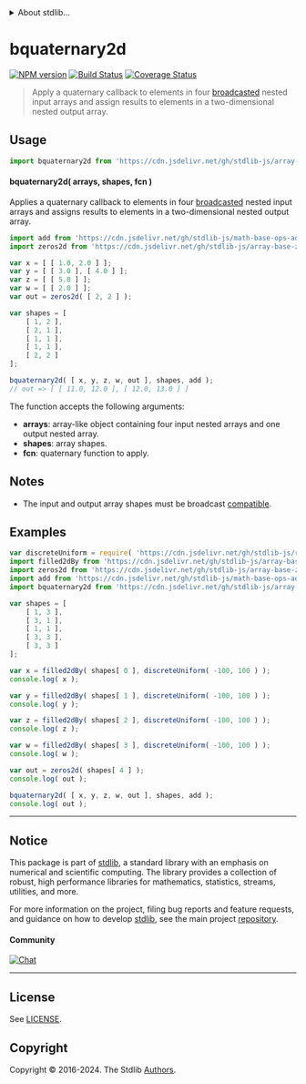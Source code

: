 <!--

@license Apache-2.0

Copyright (c) 2023 The Stdlib Authors.

Licensed under the Apache License, Version 2.0 (the "License");
you may not use this file except in compliance with the License.
You may obtain a copy of the License at

   http://www.apache.org/licenses/LICENSE-2.0

Unless required by applicable law or agreed to in writing, software
distributed under the License is distributed on an "AS IS" BASIS,
WITHOUT WARRANTIES OR CONDITIONS OF ANY KIND, either express or implied.
See the License for the specific language governing permissions and
limitations under the License.

-->


<details>
  <summary>
    About stdlib...
  </summary>
  <p>We believe in a future in which the web is a preferred environment for numerical computation. To help realize this future, we've built stdlib. stdlib is a standard library, with an emphasis on numerical and scientific computation, written in JavaScript (and C) for execution in browsers and in Node.js.</p>
  <p>The library is fully decomposable, being architected in such a way that you can swap out and mix and match APIs and functionality to cater to your exact preferences and use cases.</p>
  <p>When you use stdlib, you can be absolutely certain that you are using the most thorough, rigorous, well-written, studied, documented, tested, measured, and high-quality code out there.</p>
  <p>To join us in bringing numerical computing to the web, get started by checking us out on <a href="https://github.com/stdlib-js/stdlib">GitHub</a>, and please consider <a href="https://opencollective.com/stdlib">financially supporting stdlib</a>. We greatly appreciate your continued support!</p>
</details>

# bquaternary2d

[![NPM version][npm-image]][npm-url] [![Build Status][test-image]][test-url] [![Coverage Status][coverage-image]][coverage-url] <!-- [![dependencies][dependencies-image]][dependencies-url] -->

> Apply a quaternary callback to elements in four [broadcasted][@stdlib/array/base/broadcast-array] nested input arrays and assign results to elements in a two-dimensional nested output array.

<section class="intro">

</section>

<!-- /.intro -->



<section class="usage">

## Usage

```javascript
import bquaternary2d from 'https://cdn.jsdelivr.net/gh/stdlib-js/array-base-broadcasted-quaternary2d@v0.2.2-deno/mod.js';
```

#### bquaternary2d( arrays, shapes, fcn )

Applies a quaternary callback to elements in four [broadcasted][@stdlib/array/base/broadcast-array] nested input arrays and assigns results to elements in a two-dimensional nested output array.

```javascript
import add from 'https://cdn.jsdelivr.net/gh/stdlib-js/math-base-ops-add4@deno/mod.js';
import zeros2d from 'https://cdn.jsdelivr.net/gh/stdlib-js/array-base-zeros2d@deno/mod.js';

var x = [ [ 1.0, 2.0 ] ];
var y = [ [ 3.0 ], [ 4.0 ] ];
var z = [ [ 5.0 ] ];
var w = [ [ 2.0 ] ];
var out = zeros2d( [ 2, 2 ] );

var shapes = [
    [ 1, 2 ],
    [ 2, 1 ],
    [ 1, 1 ],
    [ 1, 1 ],
    [ 2, 2 ]
];

bquaternary2d( [ x, y, z, w, out ], shapes, add );
// out => [ [ 11.0, 12.0 ], [ 12.0, 13.0 ] ]
```

The function accepts the following arguments:

-   **arrays**: array-like object containing four input nested arrays and one output nested array.
-   **shapes**: array shapes.
-   **fcn**: quaternary function to apply.

</section>

<!-- /.usage -->

<section class="notes">

## Notes

-   The input and output array shapes must be broadcast [compatible][@stdlib/ndarray/base/broadcast-shapes].

</section>

<!-- /.notes -->

<section class="examples">

## Examples

<!-- eslint no-undef: "error" -->

```javascript
var discreteUniform = require( 'https://cdn.jsdelivr.net/gh/stdlib-js/random-base-discrete-uniform' ).factory;
import filled2dBy from 'https://cdn.jsdelivr.net/gh/stdlib-js/array-base-filled2d-by@deno/mod.js';
import zeros2d from 'https://cdn.jsdelivr.net/gh/stdlib-js/array-base-zeros2d@deno/mod.js';
import add from 'https://cdn.jsdelivr.net/gh/stdlib-js/math-base-ops-add4@deno/mod.js';
import bquaternary2d from 'https://cdn.jsdelivr.net/gh/stdlib-js/array-base-broadcasted-quaternary2d@v0.2.2-deno/mod.js';

var shapes = [
    [ 1, 3 ],
    [ 3, 1 ],
    [ 1, 1 ],
    [ 3, 3 ],
    [ 3, 3 ]
];

var x = filled2dBy( shapes[ 0 ], discreteUniform( -100, 100 ) );
console.log( x );

var y = filled2dBy( shapes[ 1 ], discreteUniform( -100, 100 ) );
console.log( y );

var z = filled2dBy( shapes[ 2 ], discreteUniform( -100, 100 ) );
console.log( z );

var w = filled2dBy( shapes[ 3 ], discreteUniform( -100, 100 ) );
console.log( w );

var out = zeros2d( shapes[ 4 ] );
console.log( out );

bquaternary2d( [ x, y, z, w, out ], shapes, add );
console.log( out );
```

</section>

<!-- /.examples -->

<!-- Section for related `stdlib` packages. Do not manually edit this section, as it is automatically populated. -->

<section class="related">

</section>

<!-- /.related -->

<!-- Section for all links. Make sure to keep an empty line after the `section` element and another before the `/section` close. -->


<section class="main-repo" >

* * *

## Notice

This package is part of [stdlib][stdlib], a standard library with an emphasis on numerical and scientific computing. The library provides a collection of robust, high performance libraries for mathematics, statistics, streams, utilities, and more.

For more information on the project, filing bug reports and feature requests, and guidance on how to develop [stdlib][stdlib], see the main project [repository][stdlib].

#### Community

[![Chat][chat-image]][chat-url]

---

## License

See [LICENSE][stdlib-license].


## Copyright

Copyright &copy; 2016-2024. The Stdlib [Authors][stdlib-authors].

</section>

<!-- /.stdlib -->

<!-- Section for all links. Make sure to keep an empty line after the `section` element and another before the `/section` close. -->

<section class="links">

[npm-image]: http://img.shields.io/npm/v/@stdlib/array-base-broadcasted-quaternary2d.svg
[npm-url]: https://npmjs.org/package/@stdlib/array-base-broadcasted-quaternary2d

[test-image]: https://github.com/stdlib-js/array-base-broadcasted-quaternary2d/actions/workflows/test.yml/badge.svg?branch=v0.2.2
[test-url]: https://github.com/stdlib-js/array-base-broadcasted-quaternary2d/actions/workflows/test.yml?query=branch:v0.2.2

[coverage-image]: https://img.shields.io/codecov/c/github/stdlib-js/array-base-broadcasted-quaternary2d/main.svg
[coverage-url]: https://codecov.io/github/stdlib-js/array-base-broadcasted-quaternary2d?branch=main

<!--

[dependencies-image]: https://img.shields.io/david/stdlib-js/array-base-broadcasted-quaternary2d.svg
[dependencies-url]: https://david-dm.org/stdlib-js/array-base-broadcasted-quaternary2d/main

-->

[chat-image]: https://img.shields.io/gitter/room/stdlib-js/stdlib.svg
[chat-url]: https://app.gitter.im/#/room/#stdlib-js_stdlib:gitter.im

[stdlib]: https://github.com/stdlib-js/stdlib

[stdlib-authors]: https://github.com/stdlib-js/stdlib/graphs/contributors

[umd]: https://github.com/umdjs/umd
[es-module]: https://developer.mozilla.org/en-US/docs/Web/JavaScript/Guide/Modules

[deno-url]: https://github.com/stdlib-js/array-base-broadcasted-quaternary2d/tree/deno
[deno-readme]: https://github.com/stdlib-js/array-base-broadcasted-quaternary2d/blob/deno/README.md
[umd-url]: https://github.com/stdlib-js/array-base-broadcasted-quaternary2d/tree/umd
[umd-readme]: https://github.com/stdlib-js/array-base-broadcasted-quaternary2d/blob/umd/README.md
[esm-url]: https://github.com/stdlib-js/array-base-broadcasted-quaternary2d/tree/esm
[esm-readme]: https://github.com/stdlib-js/array-base-broadcasted-quaternary2d/blob/esm/README.md
[branches-url]: https://github.com/stdlib-js/array-base-broadcasted-quaternary2d/blob/main/branches.md

[stdlib-license]: https://raw.githubusercontent.com/stdlib-js/array-base-broadcasted-quaternary2d/main/LICENSE

[@stdlib/array/base/broadcast-array]: https://github.com/stdlib-js/array-base-broadcast-array/tree/deno

[@stdlib/ndarray/base/broadcast-shapes]: https://github.com/stdlib-js/ndarray-base-broadcast-shapes/tree/deno

</section>

<!-- /.links -->
